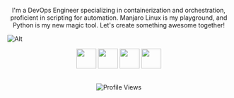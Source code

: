 [//]: # (<div align="center">)

[//]: # (    <h1>)

[//]: # (        <img src="https://readme-typing-svg.herokuapp.com?font=Jetbrains+mono&size=40&duration=3000&color=33FF33&center=true&vCenter=true&width=535&lines=Hey..+I'm+C0sm0cats;This+is..;..my+Github..;" alt="Typing SVG"/>)

[//]: # (    </h1>)

[//]: # (</div>)

<div align="center">
    <p>I'm a DevOps Engineer specializing in containerization and orchestration, proficient in scripting for automation. Manjaro Linux is my playground, and Python is my new magic tool. Let's create something awesome together!</p>
</div>

![Alt](https://repobeats.axiom.co/api/embed/eeac330c618bc8a6faaae72383473baa99024849.svg "Repobeats analytics image")

<div align="center">

[//]: # (  <img src="https://github-readme-streak-stats.herokuapp.com/?user=C0sm0cats&theme=vision-friendly-dark" alt="GitHub Streak Stats">)

[//]: # (  <img src="https://github-readme-stats.vercel.app/api?username=C0sm0cats&show_icons=true&theme=vision-friendly-dark" alt="GitHub Stats">)
[//]: # (  <img src="https://github-readme-stats.vercel.app/api/top-langs/?username=C0sm0cats&size_weight=0.15&count_weight=0.5&layout=compact&theme=vision-friendly-dark" alt="Top Languages">)
</div>

[//]: # (<h2> 🚀 &nbsp;Some Tools and OS I Have Used and Learned</h2>)
<p align="center">
<img src="https://cdn.jsdelivr.net/gh/devicons/devicon@latest/icons/archlinux/archlinux-original.svg" width="45" height="45"/>
<img src="https://cdn.jsdelivr.net/gh/devicons/devicon@latest/icons/bash/bash-original.svg" width="45" height="45"/>
<img src="https://cdn.jsdelivr.net/gh/devicons/devicon@latest/icons/javascript/javascript-original.svg" width="45" height="45"/>
<img src="https://cdn.jsdelivr.net/gh/devicons/devicon@latest/icons/python/python-original-wordmark.svg" width="45" height="45"/>
</p>

<div align="center">
  <br><img src="https://komarev.com/ghpvc/?username=C0sm0cats&style=for-the-badge&color=blue" alt="Profile Views"/>
</div>

